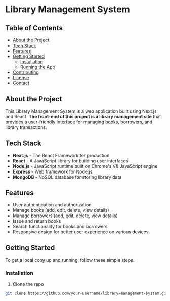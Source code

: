 # Library Management System

## Table of Contents

- [About the Project](#about-the-project)
- [Tech Stack](#tech-stack)
- [Features](#features)
- [Getting Started](#getting-started)
  - [Installation](#installation)
  - [Running the App](#running-the-app)
- [Contributing](#contributing)
- [License](#license)
- [Contact](#contact)

## About the Project

This Library Management System is a web application built using Next.js and React. **The front-end of this project is a library management site** that provides a user-friendly interface for managing books, borrowers, and library transactions.

## Tech Stack

- **Next.js** - The React Framework for production
- **React** - A JavaScript library for building user interfaces
- **Node.js** - JavaScript runtime built on Chrome's V8 JavaScript engine
- **Express** - Web framework for Node.js
- **MongoDB** - NoSQL database for storing library data

## Features

- User authentication and authorization
- Manage books (add, edit, delete, view details)
- Manage borrowers (add, edit, delete, view details)
- Issue and return books
- Search functionality for books and borrowers
- Responsive design for better user experience on various devices

## Getting Started

To get a local copy up and running, follow these simple steps.

### Installation

1. Clone the repo

```sh
git clone https://github.com/your-username/library-management-system.git
